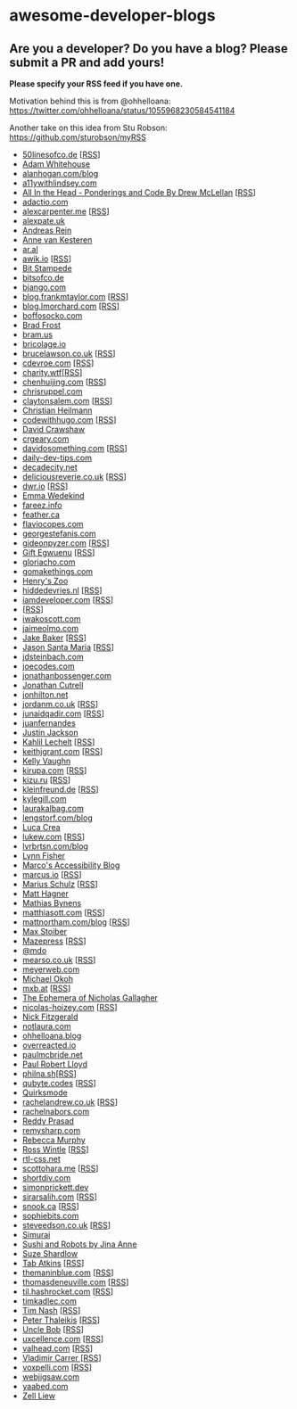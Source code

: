 # awesome-developer-blogs

## Are you a developer? Do you have a blog? Please submit a PR and add yours!

**Please specify your RSS feed if you have one.**

Motivation behind this is from @ohhelloana: https://twitter.com/ohhelloana/status/1055968230584541184

Another take on this idea from Stu Robson: https://github.com/sturobson/myRSS

- [50linesofco.de](http://50linesofco.de/) [[RSS](http://50linesofco.de/rss.xml)]
- [Adam Whitehouse](https://awhitehouse104.github.io/)
- [alanhogan.com/blog](https://alanhogan.com/blog)
- [a11ywithlindsey.com](https://a11ywithlindsey.com)
- [All In the Head - Ponderings and Code By Drew McLellan](http://allinthehead.com/) [[RSS](https://allinthehead.com/retro/rss)]
- [adactio.com](https://adactio.com)
- [alexcarpenter.me](https://alexcarpenter.me/) [[RSS](https://alexcarpenter.me/feed.xml)]
- [alexpate.uk](https://alexpate.uk/)
- [Andreas Rein](https://andreasrein.net)
- [Anne van Kesteren](https://annevankesteren.nl/)
- [ar.al](https://ar.al/)
- [awik.io](https://awik.io/) [[RSS](https://awik.io/feed)]
- [Bit Stampede](https://www.bitstampede.com/)
- [bitsofco.de](https://bitsofco.de/)
- [bjango.com](https://bjango.com/articles/)
- [blog.frankmtaylor.com](https://blog.frankmtaylor.com/) [[RSS](blog.frankmtaylor.com/feed)]
- [blog.lmorchard.com](http://blog.lmorchard.com/) [[RSS](http://blog.lmorchard.com.s3-website-us-east-1.amazonaws.com/index.rss)]
- [boffosocko.com](https://boffosocko.com)
- [Brad Frost](http://bradfrost.com/)
- [bram.us](https://bram.us)
- [bricolage.io](https://www.bricolage.io/)
- [brucelawson.co.uk](https://www.brucelawson.co.uk/) [[RSS](https://www.brucelawson.co.uk/feed/)]
- [cdevroe.com](https://cdevroe.com/) [[RSS](https://cdevroe.com/feed)]
- [charity.wtf](https://charity.wtf/)[[RSS](https://charity.wtf/feed)]
- [chenhuijing.com](https://www.chenhuijing.com/) [[RSS](https://www.chenhuijing.com/feed.xml)]
- [chrisruppel.com](https://chrisruppel.com/)
- [claytonsalem.com](https://claytonsalem.com/) [[RSS](https://claytonsalem.com/feed.xml)]
- [Christian Heilmann](https://christianheilmann.com/)
- [codewithhugo.com](https://codewithhugo.com/) [[RSS](codewithhugo.com/index.xml)]
- [David Crawshaw](https://crawshaw.io/)
- [crgeary.com](https://www.crgeary.com/)
- [davidosomething.com](https://davidosomething.com/) [[RSS](https://davidosomething.com/rss.xml)]
- [daily-dev-tips.com](https://daily-dev-tips.com)
- [decadecity.net](https://decadecity.net/)
- [deliciousreverie.co.uk](https://deliciousreverie.co.uk/) [[RSS](https://deliciousreverie.co.uk/index.xml)]
- [dwr.io](https://dwr.io/) [[RSS](https://dwr.io/feed)]
- [Emma Wedekind](https://emmawedekind.com/)
- [fareez.info](http://fareez.info/)
- [feather.ca](https://feather.ca)
- [flaviocopes.com](https://flaviocopes.com/)
- [georgestefanis.com](https://georgestefanis.com/)
- [gideonpyzer.com](https://gideonpyzer.com/) [[RSS](https://gideonpyzer.com/blog/rss)]
- [Gift Egwuenu](https://www.giftegwuenu.com/) [[RSS](https://www.giftegwuenu.com/index.xml)]
- [gloriacho.com](https://www.gloriacho.com/)
- [gomakethings.com](https://gomakethings.com/articles/)
- [Henry's Zoo](http://henryzoo.com/)
- [hiddedevries.nl](https://hiddedevries.nl/) [[RSS](https://hiddedevries.nl/rss/summaries/)]
- [iamdeveloper.com](https://iamdeveloper.com) [[RSS](https://www.iamdeveloper.com/rss.xml)]
- [](https://www.impressivewebs.com/) [[RSS](http://feeds2.feedburner.com/ImpressiveWebs)]
- [iwakoscott.com](https://www.iwakoscott.com/)
- [jaimeolmo.com](http://www.jaimeolmo.com)
- [Jake Baker](https://jakebaker.co.uk/) [[RSS](https://jakebaker.co.uk/index.xml)]
- [Jason Santa Maria](http://jasonsantamaria.com/) [[RSS](http://feeds.feedburner.com/jsm-rss)]
- [jdsteinbach.com](https://jdsteinbach.com/)
- [joecodes.com](https://joecodes.com)
- [jonathanbossenger.com](https://jonathanbossenger.com/)
- [Jonathan Cutrell](https://jonathancutrell.com/)
- [jonhilton.net](https://jonhilton.net/)
- [jordanm.co.uk](https://jordanm.co.uk/) [[RSS](jordanm.co.uk/feed)]
- [junaidqadir.com](https://junaidqadir.com) [[RSS](https://junaidqadir.com/feed)]
- [juanfernandes](https://juanfernandes.uk/blog/)
- [Justin Jackson](https://justinjackson.ca/)
- [Kahlil Lechelt](https://www.kahlillechelt.com/) [[RSS](https://www.kahlillechelt.com/index.xml)]
- [keithjgrant.com](https://keithjgrant.com/) [[RSS](https://keithjgrant.com/posts/index.xml)]
- [Kelly Vaughn](https://kvlly.com/)
- [kirupa.com](https://kirupa.com/) [[RSS](https://kirupa.com/modular/kirupa.xml)]
- [kizu.ru](https://www.kizu.ru/) [[RSS](https://feeds.feedburner.com/kizuruen)]
- [kleinfreund.de](https://kleinfreund.de/) [[RSS](https://kleinfreund.de/index.xml )]
- [kylegill.com](http://kylegill.com/)
- [laurakalbag.com](https://laurakalbag.com/)
- [lengstorf.com/blog](https://lengstorf.com/blog)
- [Luca Crea](https://lcrea.github.io/)
- [lukew.com](https://www.lukew.com/ff/) [[RSS](http://feeds.feedburner.com/FunctioningForm)]
- [lvrbrtsn.com/blog](https://lvrbrtsn.com/blog/)
- [Lynn Fisher](https://lynnandtonic.com/)
- [Marco's Accessibility Blog](https://www.marcozehe.de/)
- [marcus.io](https://marcus.io/) [[RSS](https://marcus.io/feed)]
- [Marius Schulz](https://mariusschulz.com/) [[RSS](http://feeds.feedburner.com/mariusschulz)]
- [Matt Hagner](https://www.matthagner.com/)
- [Mathias Bynens](https://mathiasbynens.be/notes)
- [matthiasott.com](https://matthiasott.com) [[RSS](https://matthiasott.com/rss)]
- [mattnortham.com/blog](https://mattnortham.com/blog/) [[RSS](https://mattnortham.com/blog/feed/)]
- [Max Stoiber](https://mxstbr.com/)
- [Mazepress](https://mazepress.com/) [[RSS](https://mazepress.com/feed/)]
- [@mdo](http://markdotto.com/)
- [mearso.co.uk](http://www.mearso.co.uk/) [[RSS](https://mearso.co.uk/feed.xml)]
- [meyerweb.com](https://meyerweb.com/eric/thoughts/)
- [Michael Okoh](https://okoh.co.uk/)
- [mxb.at](https://mxb.at/) [[RSS](https://mxb.at/feed.xml)]
- [The Ephemera of Nicholas Gallagher](http://nicolasgallagher.com/)
- [nicolas-hoizey.com](https://nicolas-hoizey.com/) [[RSS](https://nicolas-hoizey.com/feeds/articles.xml)]
- [Nick Fitzgerald](http://fitzgeraldnick.com/)
- [notlaura.com](https://notlaura.com)
- [ohhelloana.blog](https://www.ohhelloana.blog/)
- [overreacted.io](https://overreacted.io/)
- [paulmcbride.net](https://paulmcbride.net)
- [Paul Robert Lloyd](https://paulrobertlloyd.com/)
- [philna.sh](https://philna.sh/)[[RSS](https://philna.sh/feed.xml)]
- [qubyte.codes](https://qubyte.codes/) [[RSS](https://qubyte.codes/atom.xml)]
- [Quirksmode](https://www.quirksmode.org)
- [rachelandrew.co.uk](https://rachelandrew.co.uk/archives) [[RSS](https://rachelandrew.co.uk/feed)]
- [rachelnabors.com](http://rachelnabors.com/)
- [Reddy Prasad](https://reddyprasad.co.in/)
- [remysharp.com](https://remysharp.com)
- [Rebecca Murphy](http://rmurphey.com/)
- [Ross Wintle](https://rosswintle.uk/) [[RSS](https://rosswintle.uk/feed)]
- [rtl-css.net](https://rtl-css.net/)
- [scottohara.me](https://www.scottohara.me/) [[RSS](https://www.scottohara.me/feed.xml)]
- [shortdiv.com](https://shortdiv.com/)
- [simonprickett.dev](https://simonprickett.dev/)
- [sirarsalih.com](https://sirarsalih.com/) [[RSS](https://sirarsalih.com/atom.xml)]
- [snook.ca](https://snook.ca/posts/) [[RSS](https://snook.ca/posts/index.rss)]
- [sophiebits.com](https://sophiebits.com/)
- [steveedson.co.uk](https://steveedson.co.uk/) [[RSS](https://steveedson.co.uk/feed.xml)]
- [Simurai](http://simurai.com/)
- [Sushi and Robots by Jina Anne](https://www.sushiandrobots.com/)
- [Suze Shardlow](https://suze.dev/)
- [Tab Atkins](https://www.xanthir.com/blog/) [[RSS](https://www.xanthir.com/blog/atom/)]
- [themaninblue.com](https://themaninblue.com/) [[RSS](https://themaninblue.com/feed/)]
- [thomasdeneuville.com](https://thomasdeneuville.com) [[RSS](https://thomasdeneuville.com/feed)]
- [til.hashrocket.com](https://til.hashrocket.com/) [[RSS](https://til.hashrocket.com/rss)]
- [timkadlec.com](https://timkadlec.com/)
- [Tim Nash](https://timnash.co.uk/) [[RSS](https://timnash.co.uk/feed/)]
- [Peter Thaleikis](https://peterthaleikis.com/) [[RSS](https://peterthaleikis.com/feed.xml)]
- [Uncle Bob](http://blog.cleancoder.com/) [[RSS](http://blog.cleancoder.com/atom.xml)]
- [uxcellence.com](https://uxcellence.com) [[RSS](https://uxcellence.com/subscribe)]
- [valhead.com](https://valhead.com/) [[RSS](https://valhead.com/feed/)]
- [Vladimir Carrer ](http://www.vcarrer.com/) [[RSS](http://feeds.feedburner.com/CarrerBlog)]
- [voxpelli.com](https://voxpelli.com/) [[RSS](https://voxpelli.com/english.xml)]
- [webjigsaw.com](http://webjigsaw.com/)
- [yaabed.com](https://yaabed.com/)
- [Zell Liew](https://zellwk.com/blog/)